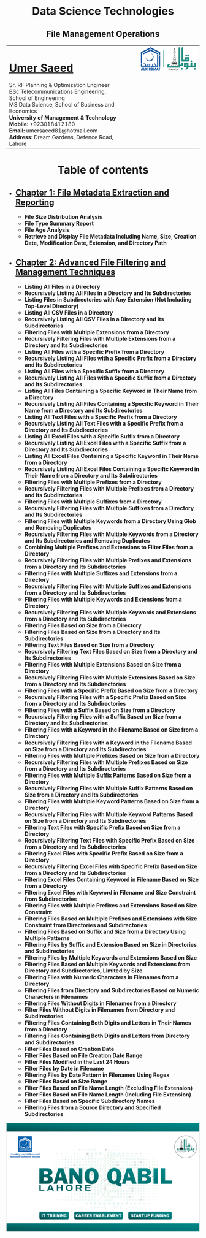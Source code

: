 

<h1 align="center"> Data Science Technologies</h1>
<h2 align="center">File Management Operations</h2>

<table style="border-collapse: collapse;">
  <tr>
    <td style="vertical-align: top;">
      <h1><a href="https://www.linkedin.com/in/engumersaeed/">Umer Saeed</a></h1>
      Sr. RF Planning & Optimization Engineer<br>
      BSc Telecommunications Engineering, School of Engineering<br>
      MS Data Science, School of Business and Economics<br>
      <strong>University of Management & Technology</strong><br>
      <strong>Mobile:</strong> +923018412180<br>
      <strong>Email:</strong> umersaeed81@hotmail.com<br>
      <strong>Address:</strong> Dream Gardens, Defence Road, Lahore<br>
    </td>
    <td style="vertical-align: top; padding-left: 40px;">
      <img src="https://github.com/Umersaeed81/File_Management_Operations/blob/main/log/banoqabil.png?raw=true" alt="Bano Qabil Logo" width="300"/>
    </td>
  </tr>
</table>




# <h1 align="center"> Table of contents

- ## [**Chapter 1: File Metadata Extraction and Reporting**](https://github.com/Umersaeed81/File_Management_Operations/blob/main/log/Gathering_File_Metadata/File_Metadata_Extraction_and_Reporting.md)
  -   **File Size Distribution Analysis**
  -   **File Type Summary Report**
  -   **File Age Analysis**
  -   **Retrieve and Display File Metadata Including Name, Size, Creation Date, Modification Date, Extension, and Directory Path**
- ## [**Chapter 2: Advanced File Filtering and Management Techniques**](https://github.com/Umersaeed81/File_Management_Operations/blob/main/log/File_Filtering/Advanced_File_Filtering_and_Management_Techniques.md)
  
  -  **Listing All Files in a Directory**
  -  **Recursively Listing All Files in a Directory and Its Subdirectories**
  -  **Listing Files in Subdirectories with Any Extension (Not Including Top-Level Directory)**
  -  **Listing All CSV Files in a Directory**
  -  **Recursively Listing All CSV Files in a Directory and Its Subdirectories**
  -  **Filtering Files with Multiple Extensions from a Directory**
  -  **Recursively Filtering Files with Multiple Extensions from a Directory and Its Subdirectories**
  -  **Listing All Files with a Specific Prefix from a Directory**
  -  **Recursively Listing All Files with a Specific Prefix from a Directory and Its Subdirectories**
  -  **Listing All Files with a Specific Suffix from a Directory**
  -  **Recursively Listing All Files with a Specific Suffix from a Directory and Its Subdirectories**
  -  **Listing All Files Containing a Specific Keyword in Their Name from a Directory**
  -  **Recursively Listing All Files Containing a Specific Keyword in Their Name from a Directory and Its Subdirectories**
  -  **Listing All Text Files with a Specific Prefix from a Directory**
  -  **Recursively Listing All Text Files with a Specific Prefix from a Directory and Its Subdirectories**
  -  **Listing All Excel Files with a Specific Suffix from a Directory**
  -  **Recursively Listing All Excel Files with a Specific Suffix from a Directory and Its Subdirectories**
  -  **Listing All Excel Files Containing a Specific Keyword in Their Name from a Directory**
  -  **Recursively Listing All Excel Files Containing a Specific Keyword in Their Name from a Directory and Its Subdirectories**
  -  **Filtering Files with Multiple Prefixes from a Directory**
  -  **Recursively Filtering Files with Multiple Prefixes from a Directory and Its Subdirectories**
  -  **Filtering Files with Multiple Suffixes from a Directory**
  -  **Recursively Filtering Files with Multiple Suffixes from a Directory and Its Subdirectories**
  -  **Filtering Files with Multiple Keywords from a Directory Using Glob and Removing Duplicates**
  -  **Recursively Filtering Files with Multiple Keywords from a Directory and Its Subdirectories and Removing Duplicates**
  -  **Combining Multiple Prefixes and Extensions to Filter Files from a Directory**
  -  **Recursively Filtering Files with Multiple Prefixes and Extensions from a Directory and Its Subdirectories**
  -  **Filtering Files with Multiple Suffixes and Extensions from a Directory**
  -  **Recursively Filtering Files with Multiple Suffixes and Extensions from a Directory and Its Subdirectories**
  -  **Filtering Files with Multiple Keywords and Extensions from a Directory**
  -  **Recursively Filtering Files with Multiple Keywords and Extensions from a Directory and Its Subdirectories**
  -  **Filtering Files Based on Size from a Directory**
  -  **Filtering Files Based on Size from a Directory and Its Subdirectories**
  -  **Filtering Text Files Based on Size from a Directory**
  -  **Recursively Filtering Text Files Based on Size from a Directory and Its Subdirectories**
  -  **Filtering Files with Multiple Extensions Based on Size from a Directory**
  -  **Recursively Filtering Files with Multiple Extensions Based on Size from a Directory and Its Subdirectories**
  -  **Filtering Files with a Specific Prefix Based on Size from a Directory**
  -  **Recursively Filtering Files with a Specific Prefix Based on Size from a Directory and Its Subdirectories**
  -  **Filtering Files with a Suffix Based on Size from a Directory**
  -  **Recursively Filtering Files with a Suffix Based on Size from a Directory and Its Subdirectories**
  -  **Filtering Files with a Keyword in the Filename Based on Size from a Directory**
  -  **Recursively Filtering Files with a Keyword in the Filename Based on Size from a Directory and Its Subdirectories**
  -  **Filtering Files with Multiple Prefixes Based on Size from a Directory**
  -  **Recursively Filtering Files with Multiple Prefixes Based on Size from a Directory and Its Subdirectories**
  -  **Filtering Files with Multiple Suffix Patterns Based on Size from a Directory**
  -  **Recursively Filtering Files with Multiple Suffix Patterns Based on Size from a Directory and Its Subdirectories**
  -  **Filtering Files with Multiple Keyword Patterns Based on Size from a Directory**
  -  **Recursively Filtering Files with Multiple Keyword Patterns Based on Size from a Directory and Its Subdirectories**
  -  **Filtering Text Files with Specific Prefix Based on Size from a Directory**
  -  **Recursively Filtering Text Files with Specific Prefix Based on Size from a Directory and Its Subdirectories**
  -  **Filtering Excel Files with Specific Prefix Based on Size from a Directory**
  -  **Recursively Filtering Excel Files with Specific Prefix Based on Size from a Directory and Its Subdirectories**
  -  **Filtering Excel Files Containing Keyword in Filename Based on Size from a Directory**
  -  **Filtering Excel Files with Keyword in Filename and Size Constraint from Subdirectories**
  -  **Filtering Files with Multiple Prefixes and Extensions Based on Size Constraint**
  -  **Filtering Files Based on Multiple Prefixes and Extensions with Size Constraint from Directories and Subdirectories**
  -  **Filtering Files Based on Suffix and Size from a Directory Using Multiple Patterns**
  -  **Filtering Files by Suffix and Extension Based on Size in Directories and Subdirectories**
  -  **Filtering Files by Multiple Keywords and Extensions Based on Size**
  -  **Filtering Files Based on Multiple Keywords and Extensions from Directory and Subdirectories, Limited by Size**
  -  **Filtering Files with Numeric Characters in Filenames from a Directory**
  -  **Filtering Files from Directory and Subdirectories Based on Numeric Characters in Filenames**
  -  **Filtering Files Without Digits in Filenames from a Directory**
  -  **Filter Files Without Digits in Filenames from Directory and Subdirectories**
  -  **Filtering Files Containing Both Digits and Letters in Their Names from a Directory**
  -  **Filtering Files Containing Both Digits and Letters from Directory and Subdirectories**
  -  **Filter Files Based on Creation Date**
  -  **Filter Files Based on File Creation Date Range**
  -  **Filter Files Modified in the Last 24 Hours**
  -  **Filter Files by Date in Filename**
  -  **Filtering Files by Date Pattern in Filenames Using Regex**
  -  **Filter Files Based on Size Range**
  -  **Filter Files Based on File Name Length (Excluding File Extension)**
  -  **Filter Files Based on File Name Length (Including File Extension)**
  -  **Filter Files Based on Specific Subdirectory Names**
  -  **Filtering Files from a Source Directory and Specified Subdirectories**
 








![](https://github.com/Umersaeed81/File_Management_Operations/blob/main/log/pic1.png?raw=true)





